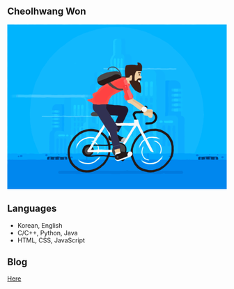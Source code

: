 ## Cheolhwang Won
![cycling](/img/cycling_hipster.gif)

## Languages
- Korean, English
- C/C++, Python, Java
- HTML, CSS, JavaScript

## Blog
[Here](https://wch18735.github.io/)

